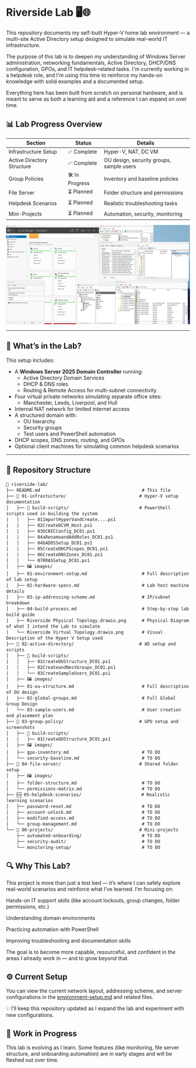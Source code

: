 # Riverside Lab 🖥️🌐

This repository documents my self-built Hyper-V home lab environment — a multi-site Active Directory setup designed to simulate real-world IT infrastructure. 

The purpose of this lab is to deepen my understanding of Windows Server administration, networking fundamentals, Active Directory, DHCP/DNS configuration, GPOs, and IT helpdesk-related tasks. I'm currently working in a helpdesk role, and I'm using this time to reinforce my hands-on knowledge with solid examples and a documented setup.

Everything here has been built from scratch on personal hardware, and is meant to serve as both a learning aid and a reference I can expand on over time.

## 📊 Lab Progress Overview

| Section                     | Status           | Details                                |
|-----------------------------|------------------|----------------------------------------|
| Infrastructure Setup        | ✅ Complete       | Hyper-V, NAT, DC VM                    |
| Active Directory Structure  | ✅ Complete       | OU design, security groups, sample users    |
| Group Policies              | 🛠️ In Progress  | Inventory and baseline policies         |
| File Server                 | ⏳ Planned        | Folder structure and permissions        |
| Helpdesk Scenarios          | ⏳ Planned        | Realistic troubleshooting tasks         |
| Mini-Projects               | ⏳ Planned        | Automation, security, monitoring        |

![DC01](01-infrastucture/images/DC01.png)

---

## 🧰 What’s in the Lab?

This setup includes:

- A **Windows Server 2025 Domain Controller** running:
  - Active Directory Domain Services
  - DHCP & DNS roles
  - Routing & Remote Access for multi-subnet connectivity
- Four virtual private networks simulating separate office sites:
  - Manchester, Leeds, Liverpool, and Hull
- Internal NAT network for limited internet access
- A structured domain with:
  - OU hierarchy
  - Security groups
  - Test users and PowerShell automation
- DHCP scopes, DNS zones, routing, and GPOs
- Optional client machines for simulating common helpdesk scenarios

---

## 📁 Repository Structure

```plaintext
📁 riverside-lab/
├── README.md                                       # This file
├── 📁 01-infrastucture/                            # Hyper-V setup documentation
│   ├── 📜 build-scripts/                           # PowerShell scripts used in building the system
|   |   ├── 01ImportHyperVandCreate....ps1  
|   |   ├── 02CreateDCVM_Host.ps1
|   |   ├── 03DCNICConfig_DC01.ps1
|   |   ├── 04aRenameandAddRoles_DC01.ps1
|   |   ├── 04bADDSSetup_DC01.ps1
|   |   ├── 05CreateDHCPScopes_DC01.ps1
|   |   ├── 06CreateDNSZones_DC01.ps1
|   |   └── 07RRASSetup_DC01.ps1                    
│   ├── 🖼️ images/
│   ├── 01-environment-setup.md                     # Full description of lab setup
|   ├── 02-hardware-specs.md                        # Lab host machine details
│   ├── 03-ip-addressing-scheme.md                  # IP/subnet breakdown                                
│   ├── 04-build-process.md                         # Step-by-step lab build guide
|   ├── Riverside Physical Topology.drawio.png      # Physical Diagram of what I intend the Lab to simulate
│   └── Riverside Virtual Topology.drawio.png       # Visual Description of the Hyper V Setup used
├── 📁 02-active-directory/                         # AD setup and scripts
│   ├── 📜 build-scripts/
|   │   ├── 01CreateOUStructure_DC01.ps1
|   │   ├── 02CreateandNestGroups_DC01.ps1
|   |   └── 03CreateSampleUsers_DC01.ps1   
│   ├── 🖼️ images/
│   ├── 01-ou-structure.md                          # Full description of OU design
│   ├── 02-global-groups.md                         # Full Global Group Design
│   └── 03-sample-users.md                          # User creation and placement plan
├── 📁 03-group-policy/                             # GPO setup and screenshots
│   ├── 📜 build-scripts/
|   │   ├── 01CreateOUStructure_DC01.ps1
│   ├── 🖼️ images/                            
│   ├── gpo-inventory.md                            # TO DO
│   └── security-baseline.md                        # TO DO
├── 📁 04-file-server/                              # Shared folder setup
│   ├── 🖼️ images/
│   ├── folder-structure.md                         # TO DO
│   └── permissions-matrix.md                       # TO DO
├── 🆘 05-helpdesk-scenarios/                       # Realistic learning scenarios
│   ├── password-reset.md                           # TO DO
│   ├── account-unlock.md                           # TO DO
│   ├── modified-access.md                          # TO DO
│   └── group-management.md                         # TO DO
└── 🚧 06-projects/                                 # Mini-projects
    ├── automated-onboarding/                       # TO DO
    ├── security-audit/                             # TO DO
    └── monitoring-setup/                           # TO DO
```

## 🔍 Why This Lab?

This project is more than just a test bed — it’s where I can safely explore real-world scenarios and reinforce what I’ve learned. I’m focusing on:

Hands-on IT support skills (like account lockouts, group changes, folder permissions, etc.)

Understanding domain environments

Practicing automation with PowerShell

Improving troubleshooting and documentation skills

The goal is to become more capable, resourceful, and confident in the areas I already work in — and to grow beyond that.

## ⚙️ Current Setup
You can view the current network layout, addressing scheme, and server configurations in the [environment-setup.md](01-infrastucture/01-environment-setup.md) and related files.

💡 I’ll keep this repository updated as I expand the lab and experiment with new configurations.

## 🚧 Work in Progress
This lab is evolving as I learn. Some features (like monitoring, file server structure, and onboarding automation) are in early stages and will be fleshed out over time.
